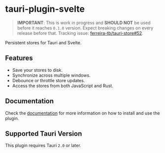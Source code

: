 # tauri-plugin-svelte

> **IMPORTANT**: This is work in progress and **SHOULD NOT** be used before it reaches `0.1.0` version. Expect breaking changes on every release before that. Tracking issue: [ferreira-tb/tauri-store#52](https://github.com/ferreira-tb/tauri-store/issues/52).

Persistent stores for Tauri and Svelte.

## Features

- Save your stores to disk.
- Synchronize across multiple windows.
- Debounce or throttle store updates.
- Access the stores from both JavaScript and Rust.

## Documentation

Check the [documentation](https://tb.dev.br/tauri-store/guide/getting-started?plugin=tauri-plugin-svelte) for more information on how to install and use the plugin.

## Supported Tauri Version

This plugin requires Tauri `2.0` or later.
